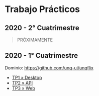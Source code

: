# Trabajo Prácticos

## 2020 - 2° Cuatrimestre

> PRÓXIMAMENTE

## 2020 - 1° Cuatrimestre

Dominio: <https://github.com/unq-ui/unqflix>

- [TP1 » Desktop](2020s1/TP1-Desktop.md)
- [TP2 » API](2020s1/TP2-API.md)
- [TP3 » Web](2020s1/TP3-Web.md)
